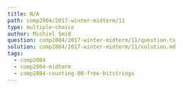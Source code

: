 ```yaml
---
title: N/A
path: comp2804/2017-winter-midterm/11
type: multiple-choice
author: Michiel Smid
question: comp2804/2017-winter-midterm/11/question.ts
solution: comp2804/2017-winter-midterm/11/solution.md
tags:
  - comp2804
  - comp2804-midterm
  - comp2804-counting-00-free-bitstrings
---
```

